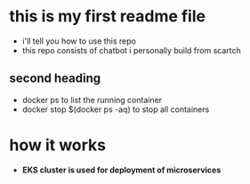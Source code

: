 # this is my first readme file
- i'll tell you how to use this repo
- this repo consists of chatbot i personally build from scartch

## second heading
* docker ps to list the running container
* docker stop $(docker ps -aq) to stop all containers

# how it works
- **EKS cluster is used for deployment of microservices**
